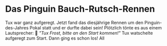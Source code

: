 # Das Pinguin Bauch-Rutsch-Rennen

Tux war ganz aufgeregt. Jetzt fand das diesjährige Rennen um den Pinguin-des-Jahres Pokal statt und er durfte dabei sein!
Plötzlich tönte es aus einem Lautsprecher: 📢 *"Tux Frost, bitte an den Start kommen!"* Tux watschelte aufgeregt zum Start. Dann ging es schon los! All 
